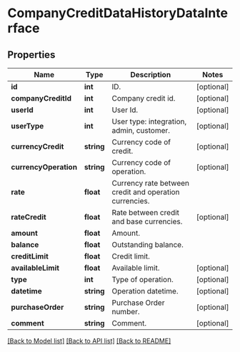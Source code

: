 # CompanyCreditDataHistoryDataInterface

## Properties
Name | Type | Description | Notes
------------ | ------------- | ------------- | -------------
**id** | **int** | ID. | [optional] 
**companyCreditId** | **int** | Company credit id. | [optional] 
**userId** | **int** | User Id. | [optional] 
**userType** | **int** | User type: integration, admin, customer. | [optional] 
**currencyCredit** | **string** | Currency code of credit. | [optional] 
**currencyOperation** | **string** | Currency code of operation. | [optional] 
**rate** | **float** | Currency rate between credit and operation currencies. | 
**rateCredit** | **float** | Rate between credit and base currencies. | [optional] 
**amount** | **float** | Amount. | 
**balance** | **float** | Outstanding balance. | 
**creditLimit** | **float** | Credit limit. | 
**availableLimit** | **float** | Available limit. | [optional] 
**type** | **int** | Type of operation. | [optional] 
**datetime** | **string** | Operation datetime. | [optional] 
**purchaseOrder** | **string** | Purchase Order number. | [optional] 
**comment** | **string** | Comment. | [optional] 

[[Back to Model list]](../README.md#documentation-for-models) [[Back to API list]](../README.md#documentation-for-api-endpoints) [[Back to README]](../README.md)


